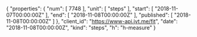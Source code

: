 {
  "properties": {
    "num": [
      7748
    ],
    "unit": [
      "steps"
    ],
    "start": [
      "2018-11-07T00:00:00Z"
    ],
    "end": [
      "2018-11-08T00:00:00Z"
    ],
    "published": [
      "2018-11-08T00:00:00Z"
    ]
  },
  "client_id": "https://www-api.jvt.me/fit",
  "date": "2018-11-08T00:00:00Z",
  "kind": "steps",
  "h": "h-measure"
}
